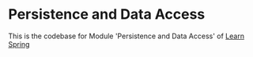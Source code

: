 # Persistence and Data Access

This is the codebase for Module 'Persistence and Data Access' of [Learn Spring](https://www.baeldung.com/learn-spring-course)
